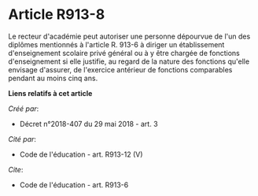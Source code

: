 # Article R913-8

Le recteur d'académie peut autoriser une personne dépourvue de l'un des diplômes mentionnés à l'article R. 913-6 à diriger un
établissement d'enseignement scolaire privé général ou à y être chargée de fonctions d'enseignement si elle justifie, au
regard de la nature des fonctions qu'elle envisage d'assurer, de l'exercice antérieur de fonctions comparables pendant au
moins cinq ans.

**Liens relatifs à cet article**

_Créé par_:

  - Décret n°2018-407 du 29 mai 2018 - art. 3

_Cité par_:

  - Code de l'éducation - art. R913-12 (V)

_Cite_:

  - Code de l'éducation - art. R913-6
